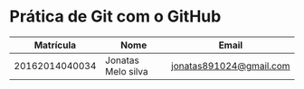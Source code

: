 # Prática de Git com o GitHub

Matrícula | Nome | Email
--- | --- | --
20162014040034 | Jonatas Melo silva | jonatas891024@gmail.com
